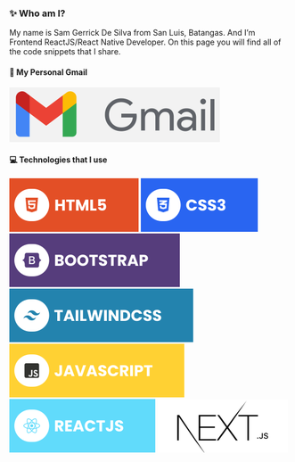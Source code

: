 ### ✨ Who am I?

My name is Sam Gerrick De Silva from San Luis, Batangas. And I’m Frontend ReactJS/React Native Developer. On this page you will find all of the code snippets that I share.

#### 🔗 My Personal Gmail

[![Gmail](./assets/gmail-logo.svg)](mailto:desilva.sam17.sgds@gmail.com)

#### 💻 Technologies that I use

[![HTML5](./assets/html.svg)](https://en.wikipedia.org/wiki/HTML5) [![CSS3](./assets/css.svg)](https://en.wikipedia.org/wiki/CSS) [![Bootstrap](./assets/bootstrap.svg)](<https://en.wikipedia.org/wiki/Bootstrap_(front-end_framework)>) [![TailwindCSS](./assets/tailwind.svg)](https://en.wikipedia.org/wiki/Tailwind_CSS) [![JavaScript](./assets/javascript.svg)](https://en.wikipedia.org/wiki/JavaScript) [![React](./assets/react.svg)](<https://en.wikipedia.org/wiki/React_(software)>) [![NextJS](./assets/next.svg)](https://en.wikipedia.org/wiki/Next.js)

